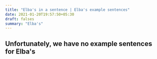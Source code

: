 ```yaml
---
title: "Elba's in a sentence | Elba's example sentences"
date: 2021-01-20T19:57:50+05:30
draft: falses
summary: "Elba's"
---
```

## Unfortunately, we have no example sentences for Elba's                 

